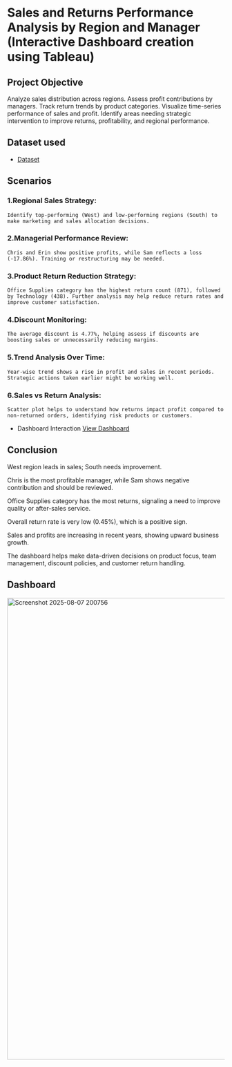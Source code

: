 #  Sales and Returns Performance Analysis by Region and Manager (Interactive Dashboard creation using Tableau)
##  Project Objective
Analyze sales distribution across regions.
Assess profit contributions by managers.
Track return trends by product categories.
Visualize time-series performance of sales and profit.
Identify areas needing strategic intervention to improve returns, profitability, and regional performance.
## Dataset used
- <a href="https://github.com/praveen-0912/Sales-Analysis-Dashboard/blob/main/Sales%20%20Dataset.xlsx"> Dataset</a>





## Scenarios
### 1.Regional Sales Strategy: 
    Identify top-performing (West) and low-performing regions (South) to make marketing and sales allocation decisions.
### 2.Managerial Performance Review:
    Chris and Erin show positive profits, while Sam reflects a loss (-17.86%). Training or restructuring may be needed.
### 3.Product Return Reduction Strategy:
    Office Supplies category has the highest return count (871), followed by Technology (438). Further analysis may help reduce return rates and improve customer satisfaction.
### 4.Discount Monitoring:
    The average discount is 4.77%, helping assess if discounts are boosting sales or unnecessarily reducing margins.
### 5.Trend Analysis Over Time:
    Year-wise trend shows a rise in profit and sales in recent periods. Strategic actions taken earlier might be working well.
### 6.Sales vs Return Analysis:
    Scatter plot helps to understand how returns impact profit compared to non-returned orders, identifying risk products or customers.
    
- Dashboard Interaction <a href="https://github.com/praveen-0912/Sales-Analysis-Dashboard/blob/main/Screenshot%202025-08-07%20200756.png">View Dashboard</a>

## Conclusion
   West region leads in sales; South needs improvement.

   Chris is the most profitable manager, while Sam shows negative contribution and should be reviewed.

   Office Supplies category has the most returns, signaling a need to improve quality or after-sales service.

   Overall return rate is very low (0.45%), which is a positive sign.

   Sales and profits are increasing in recent years, showing upward business growth.

   The dashboard helps make data-driven decisions on product focus, team management, discount policies, and customer return handling.
   
   ## Dashboard

   <img width="1918" height="1069" alt="Screenshot 2025-08-07 200756" src="https://github.com/user-attachments/assets/fc1742ae-517a-4a94-8efc-32c492d0bc52" />

   
   
